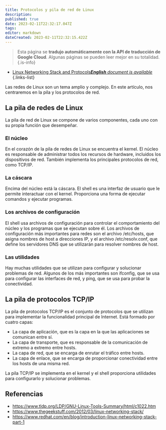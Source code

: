 ```yaml
---
title: Protocolos y pila de red de Linux
description: 
published: true
date: 2023-02-11T22:32:17.047Z
tags: 
editor: markdown
dateCreated: 2023-02-11T22:32:15.422Z
---
```


> Esta página se **tradujo automáticamente con la API de traducción de Google Cloud**.
Algunas páginas se pueden leer mejor en su totalidad.{.is-info}



- [Linux Networking Stack and Protocols***English** document is available*](/en/Knowledge-base/Linux/linux-networking-stack-and-protocols)
{.links-list}


Las redes de Linux son un tema amplio y complejo. En este artículo, nos centraremos en la pila y los protocolos de red.

## La pila de redes de Linux

La pila de red de Linux se compone de varios componentes, cada uno con su propia función que desempeñar.

### El núcleo

En el corazón de la pila de redes de Linux se encuentra el kernel. El núcleo es responsable de administrar todos los recursos de hardware, incluidos los dispositivos de red. También implementa los principales protocolos de red, como TCP/IP.

### La cáscara

Encima del núcleo está la cáscara. El shell es una interfaz de usuario que le permite interactuar con el kernel. Proporciona una forma de ejecutar comandos y ejecutar programas.

### Los archivos de configuración

El shell usa archivos de configuración para controlar el comportamiento del núcleo y los programas que se ejecutan sobre él. Los archivos de configuración más importantes para redes son el archivo /etc/hosts, que asigna nombres de host a direcciones IP, y el archivo /etc/resolv.conf, que define los servidores DNS que se utilizarán para resolver nombres de host.

### Las utilidades

Hay muchas utilidades que se utilizan para configurar y solucionar problemas de red. Algunos de los más importantes son ifconfig, que se usa para configurar las interfaces de red, y ping, que se usa para probar la conectividad.

## La pila de protocolos TCP/IP

La pila de protocolos TCP/IP es el conjunto de protocolos que se utilizan para implementar la funcionalidad principal de Internet. Está formado por cuatro capas:

- La capa de aplicación, que es la capa en la que las aplicaciones se comunican entre sí.
- La capa de transporte, que es responsable de la comunicación de extremo a extremo entre hosts.
- La capa de red, que se encarga de enrutar el tráfico entre hosts.
- La capa de enlace, que se encarga de proporcionar conectividad entre los hosts de una misma red.

La pila TCP/IP se implementa en el kernel y el shell proporciona utilidades para configurarlo y solucionar problemas.

## Referencias

- https://www.tldp.org/LDP/GNU-Linux-Tools-Summary/html/c1022.htm
- https://www.thegeekstuff.com/2012/03/linux-networking-stack/
- https://www.redhat.com/en/blog/introduction-linux-networking-stack-part-1